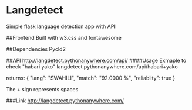 # Langdetect
Simple flask language detection app with API

##Frontend
Built with w3.css and fontawesome

##Dependencies
Pycld2

##API
http://langdetect.pythonanywhere.com/api/
####Usage
Exmaple to check "habari yako"
langdetect.pythonanywhere.com/api/habari+yako  

returns:
      {
  "lang": "SWAHILI",
  "match": "92.0000 %",
  "reliablity": true
}

The + sign represents spaces

###Link
http://langdetect.pythonanywhere.com/


